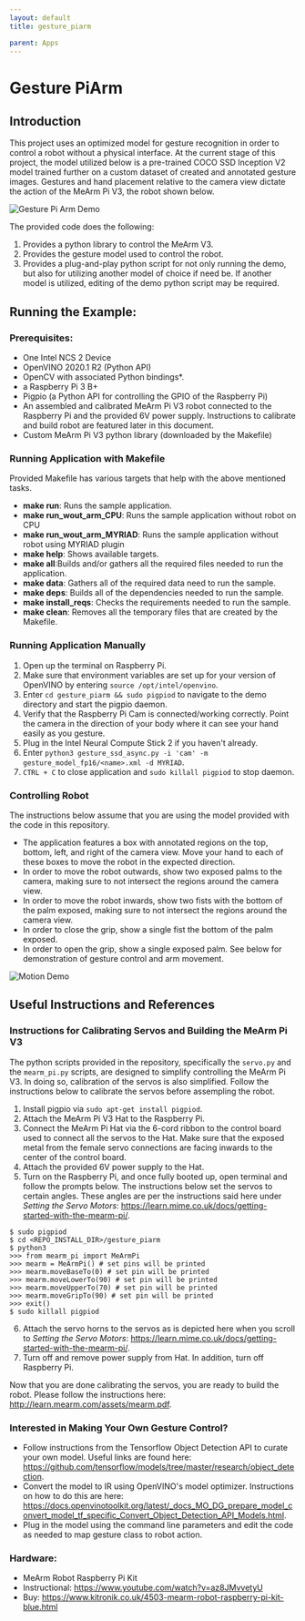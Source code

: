 ```yaml
---
layout: default
title: gesture_piarm

parent: Apps
---
```

# Gesture PiArm

## Introduction
This project uses an optimized model for gesture recognition in order to control a robot without a physical interface. At the current stage of this project, the model utilized below is a pre-trained COCO SSD Inception V2 model trained further on a custom dataset of created and annotated gesture images. Gestures and hand placement relative to the camera view dictate the action of the MeArm Pi V3, the robot shown below.

![Gesture Pi Arm Demo](Gesture_Pi_Arm_Demo_Short.gif)

The provided code does the following:
1. Provides a python library to control the MeArm V3.
2. Provides the gesture model used to control the robot.
3. Provides a plug-and-play python script for not only running the demo, but also for utilizing another model of choice if need be. If another model is utilized, editing of the demo python script may be required.

## Running the Example:

### Prerequisites:
- One Intel NCS 2 Device
- OpenVINO 2020.1 R2 (Python API)
- OpenCV with associated Python bindings*.
- a Raspberry Pi 3 B+
- Pigpio (a Python API for controlling the GPIO of the Raspberry Pi)
- An assembled and calibrated MeArm Pi V3 robot connected to the Raspberry Pi and the provided 6V power supply. Instructions to calibrate and build robot are featured later in this document.
- Custom MeArm Pi V3 python library (downloaded by the Makefile)

### Running Application with Makefile
Provided Makefile has various targets that help with the above mentioned tasks.
- **make run**: Runs the sample application.
- **make run_wout_arm_CPU**: Runs the sample application without robot on CPU
- **make run_wout_arm_MYRIAD**: Runs the sample application without robot using MYRIAD plugin
- **make help**: Shows available targets.
- **make all**:Builds and/or gathers all the required files needed to run the application.
- **make data**: Gathers all of the required data need to run the sample.
- **make deps**: Builds all of the dependencies needed to run the sample.
- **make install_reqs**: Checks the requirements needed to run the sample.
- **make clean**: Removes all the temporary files that are created by the Makefile.

### Running Application Manually
1. Open up the terminal on Raspberry Pi.
2. Make sure that environment variables are set up for your version of OpenVINO by entering `source /opt/intel/openvino`.
3. Enter `cd gesture_piarm && sudo pigpiod` to navigate to the demo directory and start the pigpio daemon.
4. Verify that the Raspberry Pi Cam is connected/working correctly. Point the camera in the direction of your body where it can see your hand easily as you gesture.
5. Plug in the Intel Neural Compute Stick 2 if you haven't already.
6. Enter `python3 gesture_ssd_async.py -i 'cam' -m gesture_model_fp16/<name>.xml -d MYRIAD`.
7. `CTRL + C` to close application and `sudo killall pigpiod` to stop daemon.

### Controlling Robot
The instructions below assume that you are using the model provided with the code in this repository.
- The application features a box with annotated regions on the top, bottom, left, and right of the camera view. Move your hand to each of these boxes to move the robot in the expected direction.
- In order to move the robot outwards, show two exposed palms to the camera, making sure to not intersect the regions around the camera view.
- In order to move the robot inwards, show two fists with the bottom of the palm exposed, making sure to not intersect the regions around the camera view.
- In order to close the grip, show a single fist the bottom of the palm exposed.
- In order to open the grip, show a single exposed palm.
See below for demonstration of gesture control and arm movement.

![Motion Demo](Arm_Motion_Demo.gif)

## Useful Instructions and References

### Instructions for Calibrating Servos and Building the MeArm Pi V3
The python scripts provided in the repository, specifically the `servo.py` and the `mearm_pi.py` scripts, are designed to simplify controlling the MeArm Pi V3. In doing so, calibration of the servos is also simplified. Follow the instructions below to calibrate the servos before assempling the robot.

1. Install pigpio via `sudo apt-get install pigpiod`.
2. Attach the MeArm Pi V3 Hat to the Raspberry Pi.
3. Connect the MeArm Pi Hat via the 6-cord ribbon to the control board used to connect all the servos to the Hat. Make sure that the exposed metal from the female servo connections are facing inwards to the center of the control board.
4. Attach the provided 6V power supply to the Hat.
5. Turn on the Raspberry Pi, and once fully booted up, open terminal and follow the prompts below. The instructions below set the servos to certain angles. These angles are per the instructions said here under *Setting the Servo Motors*: https://learn.mime.co.uk/docs/getting-started-with-the-mearm-pi/.

```
$ sudo pigpiod
$ cd <REPO_INSTALL_DIR>/gesture_piarm
$ python3
>>> from mearm_pi import MeArmPi
>>> mearm = MeArmPi() # set pins will be printed
>>> mearm.moveBaseTo(0) # set pin will be printed
>>> mearm.moveLowerTo(90) # set pin will be printed
>>> mearm.moveUpperTo(70) # set pin will be printed
>>> mearm.moveGripTo(90) # set pin will be printed
>>> exit()
$ sudo killall pigpiod
```

6. Attach the servo horns to the servos as is depicted here when you scroll to *Setting the Servo Motors*: https://learn.mime.co.uk/docs/getting-started-with-the-mearm-pi/.
7. Turn off and remove power supply from Hat. In addition, turn off Raspberry Pi.

Now that you are done calibrating the servos, you are ready to build the robot. Please follow the instructions here: http://learn.mearm.com/assets/mearm.pdf.

### Interested in Making Your Own Gesture Control?
- Follow instructions from the Tensorflow Object Detection API to curate your own model. Useful links are found here: https://github.com/tensorflow/models/tree/master/research/object_detection.
- Convert the model to IR using OpenVINO's model optimizer. Instructions on how to do this are here: https://docs.openvinotoolkit.org/latest/_docs_MO_DG_prepare_model_convert_model_tf_specific_Convert_Object_Detection_API_Models.html.
- Plug in the model using the command line parameters and edit the code as needed to map gesture class to robot action.

### Hardware:
- MeArm Robot Raspberry Pi Kit
- Instructional: https://www.youtube.com/watch?v=az8JMvvetyU
- Buy: https://www.kitronik.co.uk/4503-mearm-robot-raspberry-pi-kit-blue.html
